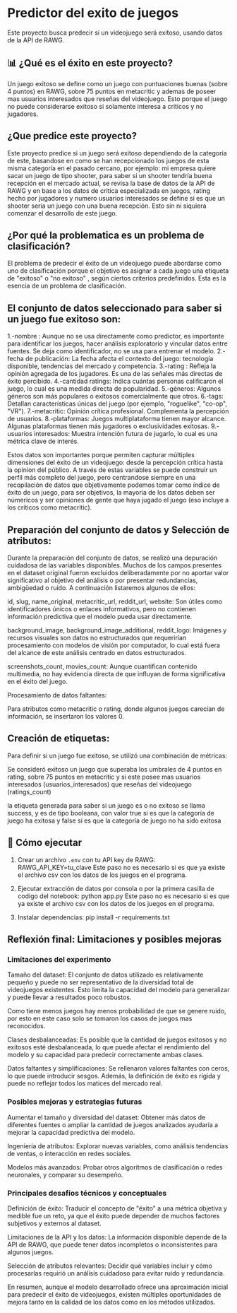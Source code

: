 # Predictor del exito de juegos

Este proyecto busca predecir si un videojuego será exitoso, usando datos de la API de RAWG.

## 📊 ¿Qué es el éxito en este proyecto?
Un juego exitoso se define como un juego con puntuaciones buenas (sobre 4 puntos) en RAWG, sobre 75 puntos en metacritic y ademas de poseer mas usuarios interesados que reseñas del videojuego. Esto porque el juego no puede considerarse exitoso si solamente interesa a criticos y no jugadores.

## ¿Que predice este proyecto?
Este proyecto predice si un juego será exitoso dependiendo de la categoría de este, basandose en como se han recepcionado los juegos de esta misma categoría en el pasado cercano, por ejemplo:
mi empresa quiere sacar un juego de tipo shooter, para saber si un shooter tendría buena recepción en el mercado actual, se revisa la base de datos de la API de RAWG y en base a los datos de critica especializada en juegos, rating hecho por jugadores y numero usuarios interesados se define si es que un shooter sería un juego con una buena recepción. Esto sin ni siquiera comenzar el desarrollo de este juego.

##  ¿Por qué la problematica es un problema de clasificación?
El problema de predecir el éxito de un videojuego puede abordarse como uno de clasificación porque el objetivo es asignar a cada juego una etiqueta de "exitoso" o "no exitoso" , según ciertos criterios predefinidos. Esta es la esencia de un problema de clasificación.

## El conjunto de datos seleccionado para saber si un juego fue exitoso son:

1.-nombre : Aunque no se usa directamente como predictor, es importante para identificar los juegos, hacer análisis exploratorio y vincular datos entre fuentes. Se deja como identificador, no se usa para entrenar el modelo.
2.-fecha de publicación: La fecha afecta el contexto del juego: tecnología disponible, tendencias del mercado y competencia. 
3.-rating : Refleja la opinión agregada de los jugadores. Es una de las señales más directas de éxito percibido.
4.-cantidad ratings: Indica cuántas personas calificaron el juego, lo cual es una medida directa de popularidad.
5.-géneros: Algunos géneros son más populares o exitosos comercialmente que otros.
6.-tags: Detallan características únicas del juego (por ejemplo, "roguelike", "co-op", "VR").
7.-metacritic: Opinión crítica profesional. Complementa la percepción de usuarios.
8.-plataformas: Juegos multiplataforma tienen mayor alcance. Algunas plataformas tienen más jugadores o exclusividades exitosas.
9.-usuarios interesados: Muestra intención futura de jugarlo, lo cual es una métrica clave de interés.

Estos datos son importantes porque permiten capturar múltiples dimensiones del éxito de un videojuego: desde la percepción crítica hasta la opinion del público. A través de estas variables se puede construir un perfil más completo del juego, pero centrandose siempre en una recopilación de datos que objetivamente podemos tomar como índice de éxito de un juego, para ser objetivos, la mayoria de los datos deben ser númericos y ser opiniones de gente que haya jugado el juego (eso incluye a los criticos como metacritic).

## Preparación del conjunto de datos y Selección de atributos:

Durante la preparación del conjunto de datos, se realizó una depuración cuidadosa de las variables disponibles. Muchos de los campos presentes en el dataset original fueron excluidos deliberadamente por no aportar valor significativo al objetivo del análisis o por presentar redundancias, ambigüedad o ruido. A continuación listaremos algunos de ellos:

id, slug, name_original, metacritic_url, reddit_url, website: Son útiles como identificadores únicos o enlaces informativos, pero no contienen información predictiva que el modelo pueda usar directamente.

background_image, background_image_additional, reddit_logo: Imágenes y recursos visuales son datos no estructurados que requerirían procesamiento con modelos de visión por computador, lo cual está fuera del alcance de este análisis centrado en datos estructurados.

screenshots_count, movies_count: Aunque cuantifican contenido multimedia, no hay evidencia directa de que influyan de forma significativa en el éxito del juego.

Procesamiento de datos faltantes:

Para atributos como metacritic o rating, donde algunos juegos carecían de información, se insertaron los valores 0.

## Creación de etiquetas:

Para definir si un juego fue exitoso, se utilizó una combinación de métricas:

Se consideró exitoso un juego que superaba los umbrales de 4 puntos en rating, sobre 75 puntos en metacritic y si este posee mas usuarios interesados (usuarios_interesados) que reseñas del videojuego (ratings_count)

la etiqueta generada para saber si un juego es o no exitoso se llama success, y es de tipo booleana, con valor true si es que la categoría de juego ha exitosa y false si es que la categoría de juego no ha sido exitosa 


## 🧪 Cómo ejecutar

1. Crear un archivo `.env` con tu API key de RAWG: 
RAWG_API_KEY=tu_clave
Este paso no es necesario si es que ya existe el archivo csv con los datos de los juegos en el programa.

2. Ejecutar extracción de datos por consola o por la primera casilla de codigo del notebook:
python app.py
Este paso no es necesario si es que ya existe el archivo csv con los datos de los juegos en el programa.

3. Instalar dependencias:
pip install -r requirements.txt


## Reflexión final: Limitaciones y posibles mejoras

### Limitaciones del experimento

Tamaño del dataset: El conjunto de datos utilizado es relativamente pequeño y puede no ser representativo de la diversidad total de videojuegos existentes. Esto limita la capacidad del modelo para generalizar y puede llevar a resultados poco robustos.

Como tiene menos juegos hay menos probabilidad de que se genere ruido, por esto en este caso solo se tomaron los casos de juegos mas reconocidos.

Clases desbalanceadas: Es posible que la cantidad de juegos exitosos y no exitosos esté desbalanceada, lo que puede afectar el rendimiento del modelo y su capacidad para predecir correctamente ambas clases.

Datos faltantes y simplificaciones: Se rellenaron valores faltantes con ceros, lo que puede introducir sesgos. Además, la definición de éxito es rígida y puede no reflejar todos los matices del mercado real.

### Posibles mejoras y estrategias futuras

Aumentar el tamaño y diversidad del dataset: Obtener más datos de diferentes fuentes o ampliar la cantidad de juegos analizados ayudaría a mejorar la capacidad predictiva del modelo.

Ingeniería de atributos: Explorar nuevas variables, como análisis tendencias de ventas, o interacción en redes sociales.

Modelos más avanzados: Probar otros algoritmos de clasificación o redes neuronales, y comparar su desempeño.

### Principales desafíos técnicos y conceptuales

Definición de éxito: Traducir el concepto de "éxito" a una métrica objetiva y medible fue un reto, ya que el éxito puede depender de muchos factores subjetivos y externos al dataset.

Limitaciones de la API y los datos: La información disponible depende de la API de RAWG, que puede tener datos incompletos o inconsistentes para algunos juegos.

Selección de atributos relevantes: Decidir qué variables incluir y cómo procesarlas requirió un análisis cuidadoso para evitar ruido y redundancia.

En resumen, aunque el modelo desarrollado ofrece una aproximación inicial para predecir el éxito de videojuegos, existen múltiples oportunidades de mejora tanto en la calidad de los datos como en los métodos utilizados.
